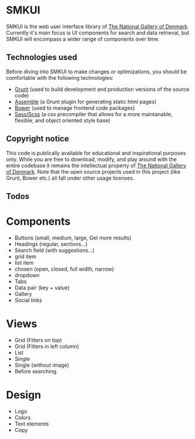# SMKUI

SMKUI is the web user interface library of [The National Gallery of Denmark](http://smk.dk/en). Currently it's main focus is UI components for search and data retrieval, but SMKUI will encompass a wider range of components over time.

## Technologies used
Before diving into SMKUI to make changes or optimizations, you should be comfortable with the following technologies:

- [Grunt](http://gruntjs.com/getting-started) (used to build development and production versions of the source code)
- [Assemble](http://assemble.io/docs) (a Grunt plugin for generating static html pages)
- [Bower](http://bower.io) (used to manage frontend code packages)
- [Sass/Scss](http://sass-lang.com/documentation) (a css precompiler that allows for a more maintanable, flexible, and object oriented style base)

## Copyright notice
This code is publically available for educational and inspirational purposes only. While you are free to download, modify, and play around with the entire codebase it remains the intellectual property of [The National Gallery of Denmark](http://smk.dk/en). Note that the open source projects used in this project (like Grunt, Bower etc.) all fall under other usage licenses.

## Todos

# Components
- Buttons (small, medium, large, Get more results)
- Headings (regular, sections...)
- Search field (with suggestions...)
- grid item
- list item
- chosen (open, closed, full width, narrow)
- dropdown
- Tabs
- Data pair (key + value)
- Gallery
- Social links

# Views
- Grid (Filters on top)
- Grid (Filters in left column)
- List
- Single
- Single (without image)
- Before searching.

# Design
- Logo
- Colors
- Text elements
- Copy